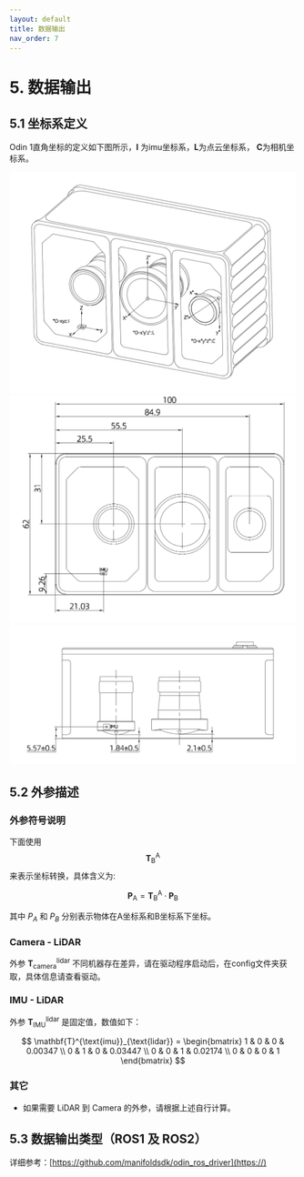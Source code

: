 ```yaml
---
layout: default
title: 数据输出
nav_order: 7
---
```


# 5. 数据输出

## 5.1 坐标系定义

Odin 1直角坐标的定义如下图所示，**I** 为imu坐标系，**L**为点云坐标系， **C**为相机坐标系。

![坐标系示意](assets/img/structure3.png)
![尺寸示意](assets/img/structure2.png)
![原点示意](assets/img/structure1.png)

## 5.2 外参描述

### 外参符号说明

下面使用 $$\mathbf{T}^{\text{A}}_{\text{B}}$$ 来表示坐标转换，具体含义为:

$$
\mathbf{P}_{\text{A}} = \mathbf{T}^{\text{A}}_{\text{B}} \cdot \mathbf{P}_{\text{B}}
$$

其中 $P_A$ 和 $P_B$ 分别表示物体在A坐标系和B坐标系下坐标。

### Camera - LiDAR

外参 $\mathbf{T}^{\text{lidar}}_{\text{camera}}$  不同机器存在差异，请在驱动程序启动后，在config文件夹获取，具体信息请查看驱动。

### IMU - LiDAR

外参 $\mathbf{T}^{\text{lidar}}_{\text{IMU}}$  是固定值，数值如下：

$$
\mathbf{T}^{\text{imu}}_{\text{lidar}} =
\begin{bmatrix}
1 & 0 & 0 & 0.00347 \\
0 & 1 & 0 & 0.03447 \\
0 & 0 & 1 & 0.02174 \\
0      & 0      & 0      & 1
\end{bmatrix}
$$

### 其它

- 如果需要 LiDAR 到 Camera 的外参，请根据上述自行计算。


## 5.3 数据输出类型（ROS1 及 ROS2）

详细参考：[https://github.com/manifoldsdk/odin_ros_driver](https://)

